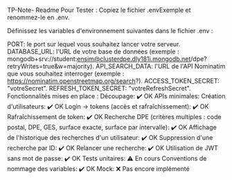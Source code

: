 TP-Note- Readme
Pour Tester :
Copiez le fichier .envExemple et renommez-le en .env.

Définissez les variables d'environnement suivantes dans le fichier .env :

PORT: le port sur lequel vous souhaitez lancer votre serveur.
DATABASE_URL: l'URL de votre base de données (exemple : mongodb+srv://student:ensim@clusterdpe.dly181i.mongodb.net/dpe?retryWrites=true&w=majority).
API_SEARCH_DATA: l'URL de l'API Nominatim que vous souhaitez interroger (exemple : https://nominatim.openstreetmap.org/search?).
ACCESS_TOKEN_SECRET: "votreSecret".
REFRESH_TOKEN_SECRET: "votreRefreshSecret".
Fonctionnalités mises en place :
Découpage: ✔️ OK
APIs minimales:
Création d'utilisateurs: ✔️ OK
Login -> tokens (accès et rafraîchissement): ✔️ OK
Rafraîchissement de token: ✔️ OK
Recherche DPE (critères multiples : code postal, DPE, GES, surface exacte, surface par intervalle): ✔️ OK
Affichage de l'historique des recherches d'un utilisateur: ✔️ OK
Suppression d'une recherche par ID: ✔️ OK
Relancer une recherche: ✔️ OK
Utilisation de JWT sans mot de passe: ✔️ OK
Tests unitaires: ⚠️ En cours
Conventions de nommage des variables: ✔️ OK
Mock: ❌ Pas encore implémenté
